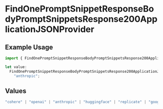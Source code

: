 # FindOnePromptSnippetResponseBodyPromptSnippetsResponse200ApplicationJSONProvider

## Example Usage

```typescript
import { FindOnePromptSnippetResponseBodyPromptSnippetsResponse200ApplicationJSONProvider } from "@orq-ai/node/models/operations";

let value:
  FindOnePromptSnippetResponseBodyPromptSnippetsResponse200ApplicationJSONProvider =
    "anthropic";
```

## Values

```typescript
"cohere" | "openai" | "anthropic" | "huggingface" | "replicate" | "google" | "google-ai" | "azure" | "aws" | "anyscale" | "perplexity" | "groq" | "fal" | "leonardoai" | "nvidia" | "jina"
```